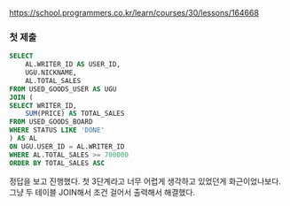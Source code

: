 https://school.programmers.co.kr/learn/courses/30/lessons/164668

### 첫 제출

```sql
SELECT 
    AL.WRITER_ID AS USER_ID,
    UGU.NICKNAME,
    AL.TOTAL_SALES
FROM USED_GOODS_USER AS UGU
JOIN (
SELECT WRITER_ID,
    SUM(PRICE) AS TOTAL_SALES
FROM USED_GOODS_BOARD
WHERE STATUS LIKE 'DONE'
) AS AL
ON UGU.USER_ID = AL.WRITER_ID
WHERE AL.TOTAL_SALES >= 700000
ORDER BY TOTAL_SALES ASC
```

정답을 보고 진행했다.
첫 3단계라고 너무 어렵게 생각하고 있었던게 화근이었나보다.
그냥 두 테이블 JOIN해서 조건 걸어서 출력해서 해결했다.